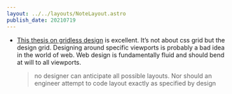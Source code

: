 ```yaml
---
layout: ../../layouts/NoteLayout.astro
publish_date: 20210719
---
```


- [This thesis on gridless design](https://gridless.design/) is excellent. It’s not about css grid but the design grid. Designing around specific viewports is probably a bad idea in the world of web. Web design is fundamentally fluid and should bend at will to all viewports.
  > no designer can anticipate all possible layouts. Nor should an engineer attempt to code layout exactly as specified by design
